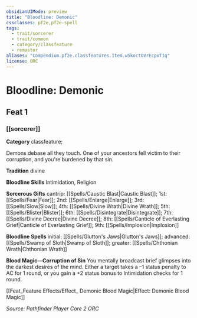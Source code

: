 ```yaml
---
obsidianUIMode: preview
title: "Bloodline: Demonic"
cssclasses: pf2e,pf2e-spell
tags:
  - trait/sorcerer
  - trait/common
  - category/classfeature
  - remaster
aliases: "Compendium.pf2e.classfeatures.Item.w5koctOVrEcpxTIq"
license: ORC
---
```

# Bloodline: Demonic
## Feat 1
### [[sorcerer]]

**Category** classfeature; 




Demons debase all they touch. One of your ancestors fell victim to their corruption, and you're burdened by that sin.

**Tradition** divine

**Bloodline Skills** Intimidation, Religion

**Sorcerous Gifts** cantrip: [[Spells/Caustic Blast|Caustic Blast]]; 1st: [[Spells/Fear|Fear]]; 2nd: [[Spells/Enlarge|Enlarge]]; 3rd: [[Spells/Slow|Slow]]; 4th: [[Spells/Divine Wrath|Divine Wrath]]; 5th: [[Spells/Blister|Blister]]; 6th: [[Spells/Disintegrate|Disintegrate]]; 7th: [[Spells/Divine Decree|Divine Decree]]; 8th: [[Spells/Canticle of Everlasting Grief|Canticle of Everlasting Grief]]; 9th: [[Spells/Implosion|Implosion]]

**Bloodline Spells** initial: [[Spells/Glutton's Jaws|Glutton's Jaws]]; advanced: [[Spells/Swamp of Sloth|Swamp of Sloth]]; greater: [[Spells/Chthonian Wrath|Chthonian Wrath]]

**Blood Magic—Corruption of Sin** You mentally broadcast brief glimpses into the darkest desires of the mind. Either a target takes a –1 status penalty to AC for 1 round, or you gain a +2 status bonus to Intimidation checks for 1 round.

[[Feat_Feature Effects/Effect_ Demonic Blood Magic|Effect: Demonic Blood Magic]]

*Source: Pathfinder Player Core 2*
*ORC*